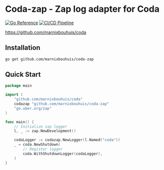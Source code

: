 # Coda-zap - Zap log adapter for Coda
[![Go Reference](https://pkg.go.dev/badge/github.com/marnixbouhuis/coda-zap.svg)](https://pkg.go.dev/github.com/marnixbouhuis/coda-zap)
[![CI/CD Pipeline](https://github.com/MarnixBouhuis/coda-zap/actions/workflows/cicd.yaml/badge.svg)](https://github.com/marnixbouhuis/coda-zap/actions/workflows/cicd.yaml)

https://github.com/marnixbouhuis/coda

## Installation

```bash
go get github.com/marnixbouhuis/coda-zap
```

## Quick Start

```go
package main

import (
	"github.com/marnixbouhuis/coda"
	codazap "github.com/marnixbouhuis/coda-zap"
	"go.uber.org/zap"
)

func main() {
	// Initialize zap logger
	l, _ := zap.NewDevelopment()

	codaLogger := codazap.NewLogger(l.Named("coda"))
	_ = coda.NewShutdown(
		// Register logger
		coda.WithShutdownLogger(codaLogger),
	)
}
```
